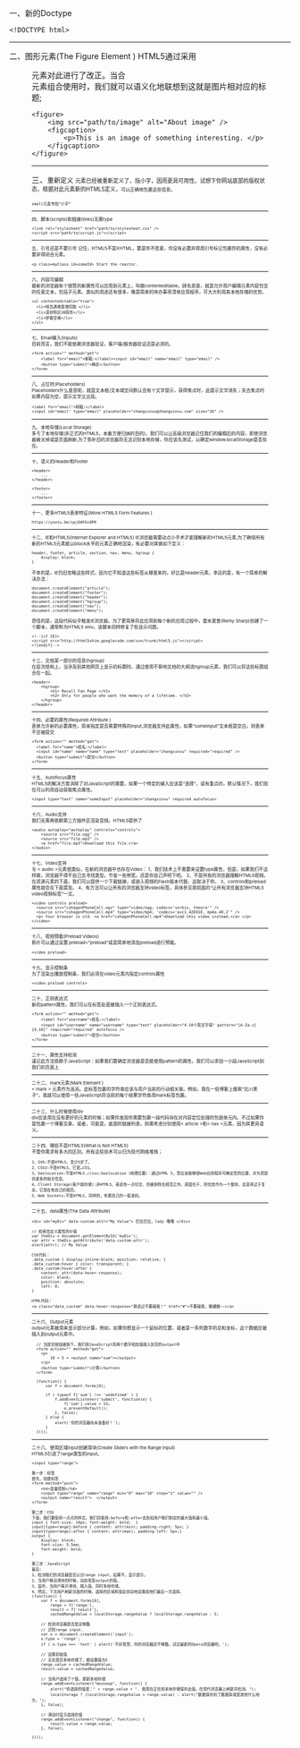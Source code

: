 一、新的Doctype  

    <!DOCTYPE html>  

--------------------------------------------------------------------------------
二、图形元素(The Figure Element )
HTML5通过采用<figure>元素对此进行了改正。当合<figcaption>元素组合使用时，我们就可以语义化地联想到这就是图片相对应的标题;

    <figure>
        <img src="path/to/image" alt="About image" />
        <figcaption>
            <p>This is an image of something interesting. </p>
        </figcaption>
    </figure>


--------------------------------------------------------------------------------
三、<small>重新定义
<small>元素已经被重新定义了，指小字，因而更具可用性。试想下你网站底部的版权状态，根据对此元素新的HTML5定义，<small>可以正确地包裹这些信息。

    small元素专指“小字”

--------------------------------------------------------------------------------
四、脚本(scripts)和链接(links)无需type

    <link rel="stylesheet" href="path/to/stylesheet.css" />
    <script src="path/to/script.js"></script>

--------------------------------------------------------------------------------
五、引号还是不要引号
记住，HTML5不是XHTML，要是你不愿意，你没有必要非得用引号标记包裹你的属性，没有必要非得闭合元素。

    <p class=myClass id=someId> Start the reactor.

--------------------------------------------------------------------------------
六、内容可编辑  
最新的浏览器有个很赞的新属性可以应用到元素上，叫做contenteditable。顾名思意，就是允许用户编辑元素内容包含的任意文本，包括子元素。类似的用途还有很多，像是简单的待办事项清单应用程序，可大大利用其本地存储的优势。

    <ul contenteditable="true">
      <li>悼念遇难香港同胞 </li>
      <li>深圳特区30周年</li>
      <li>伊春空难</li>
    </ul>

--------------------------------------------------------------------------------
七、Email输入(Inputs)   
目前而言，我们不能依赖浏览器验证，客户端/服务器验证还是必须的。  

    <form action="" method="get">
        <label for="email">邮箱:</label><input id="email" name="email" type="email" />
        <button type="submit">确定</button>
    </form>

--------------------------------------------------------------------------------
八、占位符(Placeholders)  
Placeholders什么意思呢，就是文本框/文本域空间默认会有个文字提示，获得焦点时，此提示文字消失；失去焦点时如果内容为空，提示文字又出现。

    <label for="email">邮箱:</label>
    <input id="email" type="email" placeholder="zhangxinxu@zhangxinxu.com" size="26" />

--------------------------------------------------------------------------------
九、本地存储(Local Storage)    
多亏了本地存储(非正式的HTML5，本着方便归纳的目的)，我们可以让高级浏览器记住我们的编辑后的内容，即使浏览器被关掉或是页面刷新,为了弥补旧的浏览器将无法识别本地存储，你应该先测试，以确定window.localStorage是否存在。

--------------------------------------------------------------------------------
十、语义的Header和Footer

    <header>
    	...
    </header>

    <footer>
    	...
    </footer>

--------------------------------------------------------------------------------
十一、更多HTML5表单特征(More HTML5 Form Features )  

    https://youtu.be/spjOAFGxOP0


--------------------------------------------------------------------------------
十二、IE和HTML5(Internet Explorer and HTML5)
IE浏览器需要动点小手术才能理解新的HTML5元素,为了确保所有新的HTML5元素能以block水平的元素正确地渲染，有必要对其做如下定义：

    header, footer, article, section, nav, menu, hgroup {  
        display: block;  
    }  

不幸的是，IE仍旧忽略这些样式，因为它不知道这些标签从哪里来的，好比是header元素。幸运的是，有一个简单的解决办法：

    document.createElement("article");
    document.createElement("footer");
    document.createElement("header");
    document.createElement("hgroup");
    document.createElement("nav");
    document.createElement("menu");
奇怪的是，这段代码似乎触发IE浏览器。为了更简单将此应用到每个新的应用过程中，雷米夏普(Remy Sharp)创建了一个脚本，通常称为HTML5 shiv。该脚本同样修复了些显示问题。

    <!--[if IE]>
    <script src="http://html5shim.googlecode.com/svn/trunk/html5.js"></script>
    <![endif]-->

--------------------------------------------------------------------------------
十三、文档某一部分的信息(hgroup)  
在层次结构上，当涉及到其他网页上显示的标题时。通过使用不影响文档的大纲流hgroup元素，我们可以将这些标题组合在一起。

    <header>
        <hgroup>
            <h1> Recall Fan Page </h1>
            <h2> Only for people who want the memory of a lifetime. </h2>
        </hgroup>
    </header>

--------------------------------------------------------------------------------
十四、必要的属性(Required Attribute )  
表单允许新的必要属性，用来指定是否需要特殊的input,浏览器支持此属性，如果“someInput”文本框是空白，则表单不会被提交

    <form action="" method="get">
      <label for="name">姓名:</label>
      <input id="name" name="name" type="text" placeholder="zhangxinxu" required="required" />
      <button type="submit">提交</button>
    </form>

--------------------------------------------------------------------------------
十五、Autofocus属性  
HTML5的解决方案消除了对JavaScript的需要。如果一个特定的输入应该是“选择”，或有重点的，默认情况下，我们现在可以利用自动获取焦点属性。

    <input type="text" name="someInput" placeholder="zhangxinxu" required autofocus>

--------------------------------------------------------------------------------
十六、Audio支持  
我们无需再依赖第三方插件区渲染音频。HTML5提供了<audio>元素;

    <audio autoplay="autoplay" controls="controls">
        <source src="file.ogg" />
        <source src="file.mp3" />
        <a href="file.mp3">Download this file.</a>
    </audio>

--------------------------------------------------------------------------------
十七、Video支持  
与 < audio >元素很类似，在新的浏览器中也存在Video：
1、我们技术上不需要来设置type属性，但是，如果我们不这样做，浏览器不得不自己去寻找类型。节省一些带宽，还是你自己声明下吧。
2、不是所有的浏览器理解HTML5视频。在资源元素的下面，我们可以提供一个下载链接，或嵌入视频的Flash版本代替。这取决于你。
3、controls和preload属性就会在下面提及。
4、有方法可以让所有的浏览器支持video标签，具体参见我前面的“让所有浏览器支持HTML5 video视频标签”一文。

    <video controls preload>
      <source src="cohagenPhoneCall.ogv" type="video/ogg; codecs='vorbis, theora'" />
      <source src="cohagenPhoneCall.mp4" type="video/mp4; 'codecs='avc1.42E01E, mp4a.40.2'" />
      <p> Your browser is old. <a href="cohagenPhoneCall.mp4">Download this video instead.</a> </p>
    </video>

--------------------------------------------------------------------------------
十八、视频预载(Preload Videos)  
影片可以通过设置 preload=”preload”或是简单地添加preload进行预载。

    <video preload>



--------------------------------------------------------------------------------
十九、显示控制条  
为了渲染出播放控制条，我们必须在video元素内指定controls属性

    <video preload controls>

--------------------------------------------------------------------------------
二十、正则表达式  
新的pattern属性，我们可以在标签处直接插入一个正则表达式。

    <form action="" method="get">
        <label for="username">姓名:</label>
        <input id="username" name="username" type="text" placeholder="4-10个英文字母" pattern="[A-Za-z]{4,10}" required="required" autofocus />
        <button type="submit">提交</button>
    </form>

--------------------------------------------------------------------------------
二十一、属性支持检测   
谨记此方法依赖于JavaScript：如果我们要确定浏览器是否能使用pattern的属性，我们可以添加一小段JavaScript到我们的页面上
    <script>
    if (!'pattern' in document.createElement('input') ) {
        // do client/server side validation
    }
    </script>

--------------------------------------------------------------------------------
二十二、mark元素(Mark Element )  
< mark > 元素作为高亮。此标签包裹的字符串应该与用户当前的行动相关联。例如，我在一些博客上搜索“北川景子”，我就可以使用一些JavaScript将当前的每个结果字符串用mark标签包裹。

--------------------------------------------------------------------------------
二十三、什么时候使用div  
div应该用在没有更好的元素的时候；如果你发现你需要包裹一段代码块在对内容定位处理的包装单元内。不过如果你是包裹一个博客文章，或者，可能是，底部的链接列表，则需考虑分别使用< article >和< nav >元素，因为其更具语义。

--------------------------------------------------------------------------------
二十四、哪些不是HTML5(What is Not HTML5)  
不管你需求有多大的区别，所有这些技术可以归为现代网络堆栈；

    1、SVG:不是HTML5，至少5岁了。  
    2、CSS3:不是HTML5，它是…CSS。
    3、Geolocation:不是HTML5.//zxx:Geolocation（地理位置）：通过HTML 5，您应该能够使Web应用程序可确定您的位置，并为您提供更多的相关信息。
    4、Client Storage(客户端存储):非HTML5，虽说有一点切合，但被排除在规范之外，原因在于，担忧其作为一个整体，会变得过于复杂。它现在有自己的规范。
    5、Web Sockets:不是HTML5，同样的，有着自己的一套准则。



--------------------------------------------------------------------------------
二十五、data属性(The Data Attribute)

    <div id="myDiv" data-custom-attr="My Value"> 巴拉巴拉，lady 嘎嘎 </div>

    // 检索自定义属性的价值
    var theDiv = document.getElementById('myDiv');
    var attr = theDiv.getAttribute('data-custom-attr');
    alert(attr); // My Value

    CSS代码：
    .data_custom { display:inline-block; position: relative; }
    .data_custom:hover { color: transparent; }
    .data_custom:hover:after {
        content: attr(data-hover-response);
        color: black;
        position: absolute;
        left: 0;
    }

    HTML代码：
    <a class="data_custom" data-hover-response="我说过不要碰我！" href="#">不要碰我，雅蠛蝶~~</a>
--------------------------------------------------------------------------------
二十六、Output元素  
output元素被用来显示部分计算，例如，如果你想显示一个鼠标的位置，或者是一系列数字的总和坐标，这个数据应被插入到output元素中。

      // 当提交按钮被按下，我们用JavaScript将两个数字相加值插入到空的output中
      <form action="" method="get">
        <p>
            10 + 5 = <output name="sum"></output>
        </p>
        <button type="submit">计算</button>
      </form>

      (function() {
          var f = document.forms[0];

          if ( typeof f['sum'] !== 'undefined' ) {
              f.addEventListener('submit', function(e) {
                  f['sum'].value = 15;
                  e.preventDefault();
              }, false);
          } else {
              alert('你的浏览器尚未准备好！');
          }
      })();

--------------------------------------------------------------------------------
二十八、使用区域input创建滑块(Create Sliders with the Range Input)  
HTML5引进了range类型的input。

    <input type="range">  

    第一步：标签
    首先，创建标签
    <form method="post">
        <h4>音量控制</h4>
        <input type="range" name="range" min="0" max="10" step="1" value="" />
        <output name="result">  </output>
    </form>

    第二步：CSS
    下面，我们要使用一点点的样式。我们将使用:before和:after去告知用户我们制定的最大值和最小值。
    input { font-size: 14px; font-weight: bold;  }
    input[type=range]:before { content: attr(min); padding-right: 5px; }
    input[type=range]:after { content: attr(max); padding-left: 5px;}
    output {
        display: block;
        font-size: 5.5em;
        font-weight: bold;
    }

    第三步：JavaScript
    最后:
    1、检测我们的浏览器是否认识range input，如果不，显示提示。
    2、当用户移动滑块的时候，动态改变output的值。
    3、监听，当用户离开滑块，插入值，同时本地存储。
    4、然后，下次用户刷新页面的时候，选择的区域和值会自动地设置成他们最后一次选择。
    (function() {
        var f = document.forms[0],
            range = f['range'],
            result = f['result'],
            cachedRangeValue = localStorage.rangeValue ? localStorage.rangeValue : 5;

        // 检测浏览器是否是足够酷
        // 识别range input.
        var o = document.createElement('input');
        o.type = 'range';
        if ( o.type === 'text' ) alert('不好意思，你的浏览器还不够酷，试试最新的Opera浏览器吧。');

        // 设置初始值
        // 无论是否本地存储了，都设置值为5
        range.value = cachedRangeValue;
        result.value = cachedRangeValue;

        // 当用户选择了个值，更新本地存储
        range.addEventListener("mouseup", function() {
            alert("你选择的值是：" + range.value + ". 我现在正在用本地存储保存此值。在现代浏览器上刷新并检测。");
            localStorage ? (localStorage.rangeValue = range.value) : alert("数据保存到了数据库或是其他什么地方。");
        }, false);

        // 滑动时显示选择的值
        range.addEventListener("change", function() {
            result.value = range.value;
        }, false);

    })();

